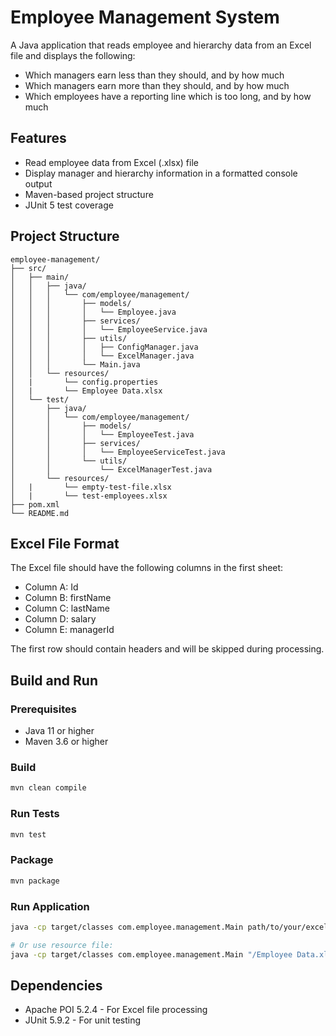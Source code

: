 # Employee Management System

A Java application that reads employee and hierarchy data from an Excel file and displays the following:

- Which managers earn less than they should, and by how much
- Which managers earn more than they should, and by how much
- Which employees have a reporting line which is too long, and by how much

## Features

- Read employee data from Excel (.xlsx) file
- Display manager and hierarchy information in a formatted console output
- Maven-based project structure
- JUnit 5 test coverage

## Project Structure

```
employee-management/
├── src/
│   ├── main/
│   │   ├── java/
│   │   │   └── com/employee/management/
│   │   │       ├── models/
│   │   │       │   └── Employee.java
│   │   │       ├── services/
│   │   │       │   └── EmployeeService.java
│   │   │       ├── utils/
│   │   │       │   ├── ConfigManager.java
│   │   │       │   └── ExcelManager.java
│   │   │       └── Main.java
│   │   └── resources/
│   |       └── config.properties
│   |       └── Employee Data.xlsx
│   └── test/
│       ├── java/
│       │   └── com/employee/management/
│       │       ├── models/
│       │       │   └── EmployeeTest.java
│       │       ├── services/
│       │       │   └── EmployeeServiceTest.java
│       │       └── utils/
│       │           └── ExcelManagerTest.java
│       └── resources/
│   |       └── empty-test-file.xlsx
│   |       └── test-employees.xlsx
├── pom.xml
└── README.md
```

## Excel File Format

The Excel file should have the following columns in the first sheet:
- Column A: Id
- Column B: firstName
- Column C: lastName
- Column D: salary
- Column E: managerId

The first row should contain headers and will be skipped during processing.

## Build and Run

### Prerequisites
- Java 11 or higher
- Maven 3.6 or higher

### Build
```bash
mvn clean compile
```

### Run Tests
```bash
mvn test
```

### Package
```bash
mvn package
```

### Run Application
```bash
java -cp target/classes com.employee.management.Main path/to/your/excel/file.xlsx

# Or use resource file:
java -cp target/classes com.employee.management.Main "/Employee Data.xlsx"
```

## Dependencies

- Apache POI 5.2.4 - For Excel file processing
- JUnit 5.9.2 - For unit testing